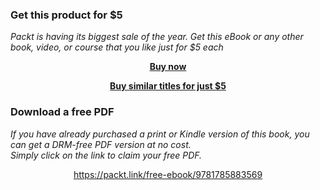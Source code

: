 
### Get this product for $5

<i>Packt is having its biggest sale of the year. Get this eBook or any other book, video, or course that you like just for $5 each</i>


<b><p align='center'>[Buy now](https://packt.link/9781785883569)</p></b>


<b><p align='center'>[Buy similar titles for just $5](https://subscription.packtpub.com/search)</p></b>


### Download a free PDF

 <i>If you have already purchased a print or Kindle version of this book, you can get a DRM-free PDF version at no cost.<br>Simply click on the link to claim your free PDF.</i>
<p align="center"> <a href="https://packt.link/free-ebook/9781785883569">https://packt.link/free-ebook/9781785883569 </a> </p>